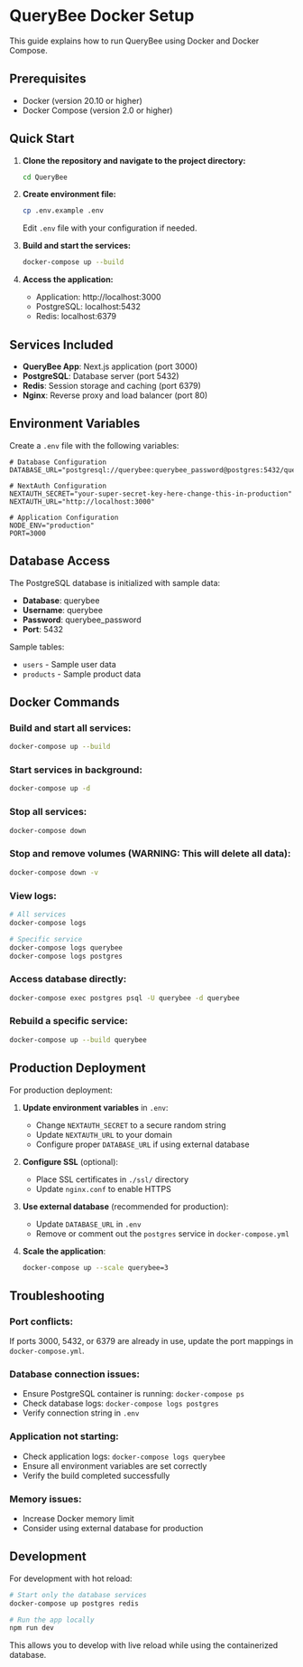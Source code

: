 # QueryBee Docker Setup

This guide explains how to run QueryBee using Docker and Docker Compose.

## Prerequisites

- Docker (version 20.10 or higher)
- Docker Compose (version 2.0 or higher)

## Quick Start

1. **Clone the repository and navigate to the project directory:**

   ```bash
   cd QueryBee
   ```

2. **Create environment file:**

   ```bash
   cp .env.example .env
   ```

   Edit `.env` file with your configuration if needed.

3. **Build and start the services:**

   ```bash
   docker-compose up --build
   ```

4. **Access the application:**
   - Application: http://localhost:3000
   - PostgreSQL: localhost:5432
   - Redis: localhost:6379

## Services Included

- **QueryBee App**: Next.js application (port 3000)
- **PostgreSQL**: Database server (port 5432)
- **Redis**: Session storage and caching (port 6379)
- **Nginx**: Reverse proxy and load balancer (port 80)

## Environment Variables

Create a `.env` file with the following variables:

```env
# Database Configuration
DATABASE_URL="postgresql://querybee:querybee_password@postgres:5432/querybee"

# NextAuth Configuration
NEXTAUTH_SECRET="your-super-secret-key-here-change-this-in-production"
NEXTAUTH_URL="http://localhost:3000"

# Application Configuration
NODE_ENV="production"
PORT=3000
```

## Database Access

The PostgreSQL database is initialized with sample data:

- **Database**: querybee
- **Username**: querybee
- **Password**: querybee_password
- **Port**: 5432

Sample tables:

- `users` - Sample user data
- `products` - Sample product data

## Docker Commands

### Build and start all services:

```bash
docker-compose up --build
```

### Start services in background:

```bash
docker-compose up -d
```

### Stop all services:

```bash
docker-compose down
```

### Stop and remove volumes (WARNING: This will delete all data):

```bash
docker-compose down -v
```

### View logs:

```bash
# All services
docker-compose logs

# Specific service
docker-compose logs querybee
docker-compose logs postgres
```

### Access database directly:

```bash
docker-compose exec postgres psql -U querybee -d querybee
```

### Rebuild a specific service:

```bash
docker-compose up --build querybee
```

## Production Deployment

For production deployment:

1. **Update environment variables** in `.env`:

   - Change `NEXTAUTH_SECRET` to a secure random string
   - Update `NEXTAUTH_URL` to your domain
   - Configure proper `DATABASE_URL` if using external database

2. **Configure SSL** (optional):

   - Place SSL certificates in `./ssl/` directory
   - Update `nginx.conf` to enable HTTPS

3. **Use external database** (recommended for production):

   - Update `DATABASE_URL` in `.env`
   - Remove or comment out the `postgres` service in `docker-compose.yml`

4. **Scale the application**:
   ```bash
   docker-compose up --scale querybee=3
   ```

## Troubleshooting

### Port conflicts:

If ports 3000, 5432, or 6379 are already in use, update the port mappings in `docker-compose.yml`.

### Database connection issues:

- Ensure PostgreSQL container is running: `docker-compose ps`
- Check database logs: `docker-compose logs postgres`
- Verify connection string in `.env`

### Application not starting:

- Check application logs: `docker-compose logs querybee`
- Ensure all environment variables are set correctly
- Verify the build completed successfully

### Memory issues:

- Increase Docker memory limit
- Consider using external database for production

## Development

For development with hot reload:

```bash
# Start only the database services
docker-compose up postgres redis

# Run the app locally
npm run dev
```

This allows you to develop with live reload while using the containerized database.
